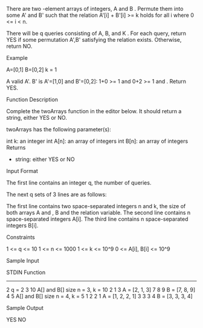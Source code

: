There are two -element arrays of integers,  A and B . Permute them into some A' and B' such that the relation A'[i] + B'[i] >= k  holds for all i  where 0 <= i < n.

There will be q queries consisting of A, B, and K . For each query, return YES if some permutation A',B'   satisfying the relation exists. Otherwise, return NO.

Example

A=[0,1]
B=[0,2]
k = 1

A valid A'. B'  is A'=[1,0] and B'=[0,2]: 1+0 >= 1 and 0+2 >= 1  and . Return YES.

Function Description

Complete the twoArrays function in the editor below. It should return a string, either YES or NO.

twoArrays has the following parameter(s):

int k: an integer
int A[n]: an array of integers
int B[n]: an array of integers
Returns
- string: either YES or NO

Input Format

The first line contains an integer q, the number of queries.

The next q sets of 3 lines are as follows:

The first line contains two space-separated integers n and k, the size of both arrays A and , B and the relation variable.
The second line contains n space-separated integers A[i].
The third line contains n space-separated integers B[i].

Constraints

1 <= q <= 10
1 <= n <= 1000
1 <= k <= 10^9
0 <= A[i], B[i] <= 10^9


Sample Input

STDIN       Function
-----       --------
2           q = 2
3 10        A[] and B[] size n = 3, k = 10
2 1 3       A = [2, 1, 3]
7 8 9       B = [7, 8, 9]
4 5         A[] and B[] size n = 4, k = 5
1 2 2 1     A = [1, 2, 2, 1]
3 3 3 4     B = [3, 3, 3, 4]

Sample Output

YES
NO
